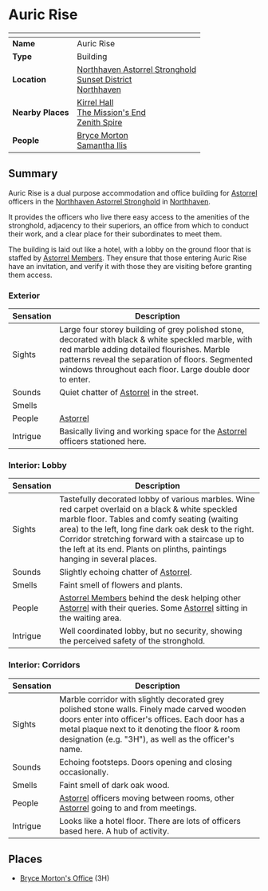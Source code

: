 # Auric Rise

| []() | |
| --- | --- |
| **Name** | Auric Rise |
| **Type** | Building |
| **Location** | [Northhaven Astorrel Stronghold](../../settlements/strongholds/northhaven-astorrel-stronghold.md)<br>[Sunset District](../../settlements/districts/sunset-district.md)<br>[Northhaven](../../settlements/cities/northhaven.md) |
| **Nearby Places** | [Kirrel Hall](kirrel-hall.md)<br>[The Mission's End](../inns-taverns/the-missions-end.md)<br>[Zenith Spire](zenith-spire.md) |
| **People** | [Bryce Morton](../../../characters/bryce-morton.md)<br>[Samantha Ilis](../../../characters/samantha-ilis.md) |

## Summary

Auric Rise is a dual purpose accommodation and office building for [Astorrel](../../../organisations/government/astorrel/astorrel.md) officers in the [Northhaven Astorrel Stronghold](../../settlements/strongholds/northhaven-astorrel-stronghold.md) in [Northhaven](../../settlements/cities/northhaven.md).

It provides the officers who live there easy access to the amenities of the stronghold, adjacency to their superiors, an office from which to conduct their work, and a clear place for their subordinates to meet them.

The building is laid out like a hotel, with a lobby on the ground floor that is staffed by [Astorrel Members](../../../organisations/government/astorrel/ranks/astorrel-member.md). They ensure that those entering Auric Rise have an invitation, and verify it with those they are visiting before granting them access.

### Exterior

| Sensation | Description |
| ---- | --- |
| Sights | Large four storey building of grey polished stone, decorated with black & white speckled marble, with red marble adding detailed flourishes. Marble patterns reveal the separation of floors. Segmented windows throughout each floor. Large double door to enter. |
| Sounds | Quiet chatter of [Astorrel](../../../organisations/government/astorrel/astorrel.md) in the street. |
| Smells | |
| People | [Astorrel](../../../organisations/government/astorrel/astorrel.md) |
| Intrigue | Basically living and working space for the [Astorrel](../../../organisations/government/astorrel/astorrel.md) officers stationed here. |

### Interior: Lobby

| Sensation | Description |
| ---- | --- |
| Sights | Tastefully decorated lobby of various marbles. Wine red carpet overlaid on a black & white speckled marble floor. Tables and comfy seating (waiting area) to the left, long fine dark oak desk to the right. Corridor stretching forward with a staircase up to the left at its end. Plants on plinths, paintings hanging in several places. |
| Sounds | Slightly echoing chatter of [Astorrel](../../../organisations/government/astorrel/astorrel.md). |
| Smells | Faint smell of flowers and plants. |
| People | [Astorrel Members](../../../organisations/government/astorrel/ranks/astorrel-member.md) behind the desk helping other [Astorrel](../../../organisations/government/astorrel/astorrel.md) with their queries. Some [Astorrel](../../../organisations/government/astorrel/astorrel.md) sitting in the waiting area. |
| Intrigue | Well coordinated lobby, but no security, showing the perceived safety of the stronghold. |

### Interior: Corridors

| Sensation | Description |
| ---- | --- |
| Sights | Marble corridor with slightly decorated grey polished stone walls. Finely made carved wooden doors enter into officer's offices. Each door has a metal plaque next to it denoting the floor & room designation (e.g. "3H"), as well as the officer's name. |
| Sounds | Echoing footsteps. Doors opening and closing occasionally. |
| Smells | Faint smell of dark oak wood. |
| People | [Astorrel](../../../organisations/government/astorrel/astorrel.md) officers moving between rooms, other [Astorrel](../../../organisations/government/astorrel/astorrel.md) going to and from meetings. |
| Intrigue | Looks like a hotel floor. There are lots of officers based here. A hub of activity. |

## Places

- [Bryce Morton's Office](bryce-mortons-office.md) (3H)
